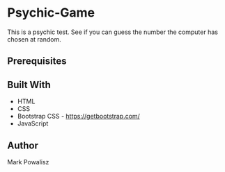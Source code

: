 # Psychic-Game
This is a psychic test. See if you can guess the number the computer has chosen at random.

## Prerequisites


## Built With
* HTML
* CSS
* Bootstrap CSS - https://getbootstrap.com/
* JavaScript

## Author
Mark Powalisz
